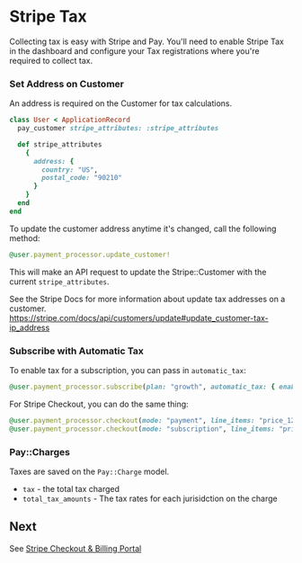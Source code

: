 # Stripe Tax

Collecting tax is easy with Stripe and Pay. You'll need to enable Stripe Tax in the dashboard and configure your Tax registrations where you're required to collect tax.

### Set Address on Customer

An address is required on the Customer for tax calculations.

```ruby
class User < ApplicationRecord
  pay_customer stripe_attributes: :stripe_attributes

  def stripe_attributes
    {
      address: {
        country: "US",
        postal_code: "90210"
      }
    }
  end
end
```

To update the customer address anytime it's changed, call the following method:

```ruby
@user.payment_processor.update_customer!
```

This will make an API request to update the Stripe::Customer with the current `stripe_attributes`.

See the Stripe Docs for more information about update tax addresses on a customer.
https://stripe.com/docs/api/customers/update#update_customer-tax-ip_address

### Subscribe with Automatic Tax

To enable tax for a subscription, you can pass in `automatic_tax`:

```ruby
@user.payment_processor.subscribe(plan: "growth", automatic_tax: { enabled: true })
```

For Stripe Checkout, you can do the same thing:

```ruby
@user.payment_processor.checkout(mode: "payment", line_items: "price_1234", automatic_tax: { enabled: true })
@user.payment_processor.checkout(mode: "subscription", line_items: "price_1234", automatic_tax: { enabled: true })
```

### Pay::Charges

Taxes are saved on the `Pay::Charge` model.

* `tax` - the total tax charged
* `total_tax_amounts` - The tax rates for each jurisidction on the charge

## Next

See [Stripe Checkout & Billing Portal](5_stripe_checkout.md)
